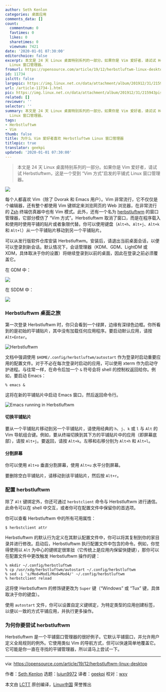 ```yaml
---
author: Seth Kenlon
categories: 桌面应用
comments_data: []
count:
  commentnum: 0
  favtimes: 0
  likes: 0
  sharetimes: 0
  viewnum: 7421
date: '2020-01-01 07:30:00'
editorchoice: false
excerpt: 本文是 24 天 Linux 桌面特别系列的一部分。如果你是 Vim 爱好者，请试试 Herbstluftwm，这是一个受到 “Vim 方式”启发的平铺式
  Linux 窗口管理器。
fromurl: https://opensource.com/article/19/12/herbstluftwm-linux-desktop
id: 11734
islctt: false
largepic: https://img.linux.net.cn/data/attachment/album/201912/31/215943pisvzwkm8mvsefhm.jpg
url: /article-11734-1.html
pic: https://img.linux.net.cn/data/attachment/album/201912/31/215943pisvzwkm8mvsefhm.jpg.thumb.jpg
related: []
reviewer: ''
selector: ''
summary: 本文是 24 天 Linux 桌面特别系列的一部分。如果你是 Vim 爱好者，请试试 Herbstluftwm，这是一个受到 “Vim 方式”启发的平铺式
  Linux 窗口管理器。
tags:
- Herbstluftwm
- Vim
thumb: false
title: 为什么 Vim 爱好者喜欢 Herbstluftwm Linux 窗口管理器
titlepic: true
translator: geekpi
updated: '2020-01-01 07:30:00'
---
```



> 
> 本文是 24 天 Linux 桌面特别系列的一部分。如果你是 Vim 爱好者，请试试 Herbstluftwm，这是一个受到 “Vim 方式”启发的平铺式 Linux 窗口管理器。
> 
> 
> 


![](/data/attachment/album/201912/31/215943pisvzwkm8mvsefhm.jpg)


每个人都喜欢 Vim（除了 Dvorak 和 Emacs 用户）。Vim 非常流行，它不仅仅是个编辑器，还有整个都使用 Vim 键绑定来浏览网页的 Web 浏览器，在非常流行的 [Zsh](https://opensource.com/article/19/9/getting-started-zsh) 终端仿真器中也有 Vim 模式。此外，还有一个名为 [herbstluftwm](https://herbstluftwm.org) 的窗口管理器，它部分模仿了 “Vim 方式”。Herbstluftwm 取消了窗口，而是在程序载入和使用时使用平铺的贴片或者象限代替。你可以使用键盘（`Alt+h`、`Alt+j`、`Alt+k` 和 `Alt+l`）从一个平铺贴片移动到另一个平铺贴片。


可以从发行版软件仓库安装 Herbstluftwm。安装后，请退出当前桌面会话，以便可以登录到新会话。默认情况下，会话管理器（KDM、GDM、LightDM 或 XDM，具体取决于你的设置）将继续登录到以前的桌面，因此在登录之前必须覆盖它。


在 GDM 中：


![](/data/attachment/album/201912/31/220406m2qcbhyx1sxqty1g.jpg)


在 SDDM 中：


![](/data/attachment/album/201912/31/220408i828z7acu4r6czgw.jpg)


### Herbstluftwm 桌面之旅


第一次登录 Herbstluftwm 时，你只会看到一个绿屏，边缘有深绿色边框。你所看到的是初始的平铺贴片，其中没有加载任何应用程序。要启动默认应用，请按 `Alt+Enter`。


![](/data/attachment/album/201912/31/220408onnsddtdc9td9dk4.png "Herbstluftwm")


文档中强调使用 `$HOME/.config/herbstluftwm/autostart` 作为登录时启动重要应用的配置文件。对于不必在每次登录时启动的应用，可以使用 xterm 作为启动守护进程。与往常一样，在命令后加一个 `&` 符号会将 shell 的控制权返回给你。例如，要启动 Emacs：



```
% emacs &
```

这将在新的平铺贴片中启动 Emacs 窗口，然后返回命令行。


![Emacs running in Herbstluftwm](/data/attachment/album/201912/31/220412ctgt6opwgi8g0zg1.jpg "Emacs running in Herbstluftwm")


#### 切换平铺贴片


要从一个平铺贴片移动到另一个平铺贴片，请使用经典的 `h`、`j`、`k` 或 `l` 与 `Alt` 的 Vim 导航组合键。例如，要从终端切换到其下方的平铺贴片中的应用（即屏幕底部），请按 `Alt+j`。要返回，请按 `Alt+k`。左移和右移分别为 `Alt+h` 和 `Alt+l`。


#### 分割屏幕


你可以使用 `Alt+o` 垂直分割屏幕，使用 `Alt+u` 水平分割屏幕。


要删除空白平铺贴片，请移动到该平铺贴片，然后按 `Alt+r`。


### 配置 herbstluftwm


除了 `Alt` 键绑定外，你还可通过 `herbstclient` 命令与 Herbstluftwm 进行通信。此命令可以在 shell 中交互，或者你可在配置文件中保留你的首选项。


你可以查看 Herbstluftwm 中的所有可用属性：



```
$ herbstclient attr
```

Herbstluftwm 的默认行为定义在其默认配置文件中，你可以将其复制到你的家目录并进行修改。启动后，Herbstluftwm 执行配置文件中包含的命令。例如，你觉得使用以 `Alt` 为中心的键绑定很笨拙（它传统上是应用内保留快捷键），那你可以在配置文件中更改触发 Herbstluftwm 操作的键：



```
% mkdir ~/.config/herbstluftwm
% cp /usr/xdg/herbstluftwm/autostart ~/.config/herbstluftwm
% sed -i 's/Mod=Mod1/Mod=Mod4/' ~/.config/herbstluftwm
% herbstclient reload
```

这将使 Herbstluftwm 的修饰键更改为 `Super` 键（“Windows” 或 “Tux” 键，具体取决于你的键盘）。


使用 `autostart` 文件，你可以设置自定义键绑定，为特定类型的应用创建标签，以便以一致的方式平铺应用，并执行更多操作。


### 为何你要尝试 herbstluftwm


Herbstluftwm 是一个平铺窗口管理器的很好例子。它默认平铺窗口，并允许用户定义全局规则的例外。它使用类似 Vim 的导航方式，但可以快速简单地覆盖它。它可能是你一直在寻找的平铺管理器，所以请马上尝试一下。




---


via: <https://opensource.com/article/19/12/herbstluftwm-linux-desktop>


作者：[Seth Kenlon](https://opensource.com/users/seth) 选题：[lujun9972](https://github.com/lujun9972) 译者：[geekpi](https://github.com/geekpi) 校对：[wxy](https://github.com/wxy)


本文由 [LCTT](https://github.com/LCTT/TranslateProject) 原创编译，[Linux中国](https://linux.cn/) 荣誉推出